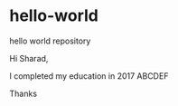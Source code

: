 # hello-world
hello world repository

Hi Sharad,
  
  I completed my education in 2017
  ABCDEF
  
Thanks 
